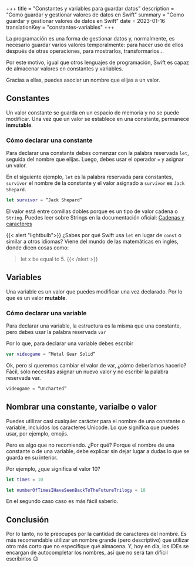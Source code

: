 +++
title = "Constantes y variables para guardar datos"
description = "Como guardar y gestionar valores de datos en Swift"
summary = "Como guardar y gestionar valores de datos en Swift"
date = 2023-01-16
translationKey = "constantes-variables"
+++

La programación es una forma de gestionar datos y, normalmente, es necesario guardar varios valores temporalmente: para hacer uso de ellos después de otras operaciones, para mostrarlos, transformarlos...

Por este motivo, igual que otros lenguajes de programación, Swift es capaz de almacenar valores en constantes y variables.

Gracias a ellas, puedes asociar un nombre que elijas a un valor.

## Constantes
Un valor constante se guarda en un espacio de memoria y no se puede modificar. Una vez que un valor se establece en una constante, permanece **inmutable**.

### Cómo declarar una constante
Para declarar una constante debes comenzar con la palabra reservada `let`, seguida del nombre que elijas. Luego, debes usar el operador `=` y asignar un valor.

En el siguiente ejemplo, `let` es la palabra reservada para constantes, `survivor` el nombre de la constante y el valor asignado a `survivor` es `Jack Shepard`.

```swift
let survivor = “Jack Shepard”
```

El valor está entre comillas dobles porque es un tipo de valor cadena o `String`. Puedes leer sobre Strings en la documentación oficial: [Cadenas y caracteres](https://docs.swift.org/swift-book/LanguageGuide/StringsAndCharacters.html)

{{< alert "lightbulb">}}
¿Sabes por qué Swift usa `let` en lugar de `const` o similar a otros idiomas?
Viene del mundo de las matemáticas en inglés, donde dicen cosas como:
> let x be equal to 5.
{{< /alert >}}

## Variables
Una variable es un valor que puedes modificar una vez declarado. Por lo que es un valor **mutable**.

### Cómo declarar una variable
Para declarar una variable, la estructura es la misma que una constante, pero debes usar la palabra reservada `var`

Por lo que, para declarar una variable debes escribir

```swift
var videogame = “Metal Gear Solid”
```

Ok, pero si queremos cambiar el valor de var, ¿cómo deberíamos hacerlo? Fácil, sólo necesitas asignar un nuevo valor y no escribir la palabra reservada var.

```swift
videogame = “Uncharted”
```

## Nombrar una constante, varialbe o valor
Puedes utilizar casi cualquier carácter para el nombre de una constante o variable, incluidos los caracteres Unicode. Lo que significa que puedes usar, por ejemplo, emojis.

Pero es algo que no recomiendo. ¿Por qué? Porque el nombre de una constante o de una variable, debe explicar sin dejar lugar a dudas lo que se guarda en su interior.

Por ejemplo, ¿que significa el valor 10?

```swift
let times = 10

let numberOfTimesIHaveSeenBackToTheFutureTrilogy = 10
```
En el segundo caso caso es más fácil saberlo.

## Conclusión

Por lo tanto, no te preocupes por la cantidad de caracteres del nombre. Es más recomendable utilizar un nombre grande (pero descriptivo) que utilizar otro más corto que no especifique qué almacena. Y, hoy en día, los IDEs se encargan de autocompletar los nombres, así que no será tan difícil escribirlos 😉
